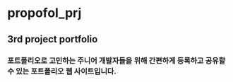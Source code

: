 # propofol_prj

## 3rd project portfolio
### 포트폴리오로 고민하는 주니어 개발자들을 위해 간편하게 등록하고 공유할 수 있는 포트폴리오 웹 사이트입니다.
